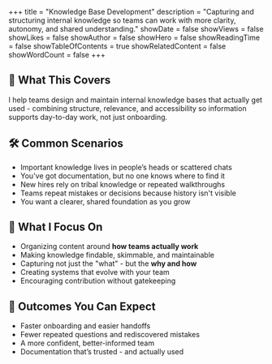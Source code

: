 +++
title = "Knowledge Base Development"
description = "Capturing and structuring internal knowledge so teams can work with more clarity, autonomy, and shared understanding."
showDate = false
showViews = false
showLikes = false
showAuthor = false
showHero = false
showReadingTime = false
showTableOfContents = true
showRelatedContent = false
showWordCount = false
+++

## 🧩 What This Covers

I help teams design and maintain internal knowledge bases that actually get used - combining structure, relevance, and accessibility so information supports day-to-day work, not just onboarding.

## 🛠 Common Scenarios

- Important knowledge lives in people’s heads or scattered chats
- You've got documentation, but no one knows where to find it
- New hires rely on tribal knowledge or repeated walkthroughs
- Teams repeat mistakes or decisions because history isn't visible
- You want a clearer, shared foundation as you grow

## 📌 What I Focus On

- Organizing content around **how teams actually work**
- Making knowledge findable, skimmable, and maintainable
- Capturing not just the "what" - but the **why and how**
- Creating systems that evolve with your team
- Encouraging contribution without gatekeeping

## 🚀 Outcomes You Can Expect

- Faster onboarding and easier handoffs
- Fewer repeated questions and rediscovered mistakes
- A more confident, better-informed team
- Documentation that’s trusted - and actually used
